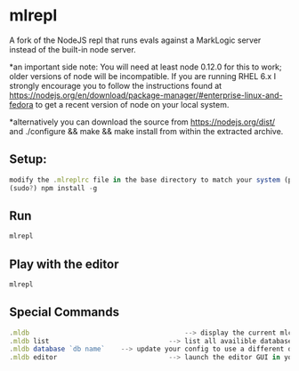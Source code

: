 # mlrepl
A fork of the NodeJS repl that runs evals against a MarkLogic server instead of the built-in node server.

*an important side note: You will need at least node 0.12.0 for this to work; older versions of node will be incompatible.
If you are running RHEL 6.x I strongly encourage you to follow the instructions found at https://nodejs.org/en/download/package-manager/#enterprise-linux-and-fedora to get a recent version of node on your local system.

*alternatively you can download the source from https://nodejs.org/dist/ and ./configure && make && make install from within the extracted archive.

## Setup:
```javascript
modify the .mlreplrc file in the base directory to match your system (probably just username and password)
(sudo?) npm install -g
```

## Run
```javascript
mlrepl
```

## Play with the editor
```javascript
mlrepl
```

## Special Commands
```javascript
.mldb 										--> display the current mlconfig information
.mldb list 								--> list all availible databases
.mldb database `db name` 	--> update your config to use a different database to execute against.
.mldb editor 							--> launch the editor GUI in your local browser.
```